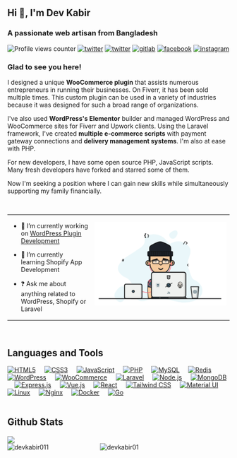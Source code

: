 ## Hi 👋, I'm Dev Kabir
### A passionate web artisan from Bangladesh

![Profile views counter](https://komarev.com/ghpvc/?username=devkabir&&style=for-the-badge)
<a href="https://twitter.com/devkabir01" target="_blank"><img src="https://img.shields.io/twitter/follow/devkabir01?label=Twitter&logo=twitter&style=for-the-badge" alt="twitter" /></a>
<a href="https://linkedin.com/in/dev-kabir" target="_blank"><img src="https://img.shields.io/badge/linkedin-%231E77B5.svg?&style=for-the-badge&logo=linkedin&logoColor=white" alt="twitter" /></a>
<a href="https://gitlab.com/devkabir" target="_blank"><img src="https://img.shields.io/badge/gitlab-330F63.svg?&style=for-the-badge&logo=gitlab&logoColor=white" alt="gitlab" /></a>
<a href="https://www.facebook.com/dev.kabir01" target="_blank"><img src="https://img.shields.io/badge/facebook-%232E87FB.svg?&style=for-the-badge&logo=facebook&logoColor=white" alt="facebook" /></a>
<a href="https://instagram.com/devkabir01" target="_blank"><img src="https://img.shields.io/badge/instagram-%23000000.svg?&style=for-the-badge&logo=instagram&logoColor=white" alt="instagram" /></a>


### Glad to see you here!

I designed a unique **WooCommerce plugin** that assists numerous entrepreneurs in running their businesses. On Fiverr, it has been sold multiple times. This custom plugin can be used in a variety of industries because it was designed for such a broad range of organizations.

I've also used **WordPress's Elementor** builder and managed WordPress and WooCommerce sites for Fiverr and Upwork clients. Using the Laravel framework, I've created **multiple e-commerce scripts** with payment gateway connections and **delivery management systems**. I'm also at ease with PHP.

For new developers, I have some open source PHP, JavaScript scripts. Many fresh developers have forked and starred some of them.

Now I'm seeking a position where I can gain new skills while simultaneously supporting my family financially.


<br/>  



<table><tr><td valign="top" >

- 🔭 I’m currently working on [WordPress Plugin Development](https://www.fiverr.com/developerkabir)


- 🌱 I’m currently learning Shopify App Development


- ❓ Ask me about anything related to WordPress, Shopify or Laravel


</td><td valign="top" align="right" width="300"> 

![](anim.gif)

</td></tr></table>  

<br/>  


## Languages and Tools
<div align="left">  
<a href="https://en.wikipedia.org/wiki/HTML5" target="_blank"><img  src="https://profilinator.rishav.dev/skills-assets/html5-original-wordmark.svg" alt="HTML5" height="50" /></a>  &nbsp; &nbsp;
<a href="https://www.w3schools.com/css/" target="_blank"><img  src="https://profilinator.rishav.dev/skills-assets/css3-original-wordmark.svg" alt="CSS3" height="50" /></a>  &nbsp; &nbsp;
<a href="https://www.javascript.com/" target="_blank"><img  src="https://profilinator.rishav.dev/skills-assets/javascript-original.svg" alt="JavaScript" height="50" /></a>  &nbsp; &nbsp;
<a href="https://www.php.net/" target="_blank"><img  src="https://profilinator.rishav.dev/skills-assets/php-original.svg" alt="PHP" height="50" /></a>  &nbsp; &nbsp;
<a href="https://www.mysql.com/" target="_blank"><img  src="https://profilinator.rishav.dev/skills-assets/mysql-original-wordmark.svg" alt="MySQL" height="50" /></a>  &nbsp; &nbsp;
<a href="https://redis.io/" target="_blank"><img  src="https://profilinator.rishav.dev/skills-assets/redis-original-wordmark.svg" alt="Redis" height="50" /></a>  &nbsp; &nbsp;
<a href="https://wordpress.com/" target="_blank"><img  src="https://profilinator.rishav.dev/skills-assets/wordpress.png" alt="WordPress" height="50" /></a>  &nbsp; &nbsp;
<a href="https://woocommerce.com/" target="_blank"><img  src="https://profilinator.rishav.dev/skills-assets/woocommerce.png" alt="WooCommerce" height="50" /></a>  &nbsp; &nbsp;
<a href="https://laravel.com/" target="_blank"><img  src="https://profilinator.rishav.dev/skills-assets/laravel-plain-wordmark.svg" alt="Laravel" height="50" /></a>  &nbsp; &nbsp;
<a href="https://nodejs.org/" target="_blank"><img  src="https://profilinator.rishav.dev/skills-assets/nodejs-original-wordmark.svg" alt="Node.js" height="50" /></a>  &nbsp; &nbsp;
<a href="https://www.mongodb.com/" target="_blank"><img  src="https://profilinator.rishav.dev/skills-assets/mongodb-original-wordmark.svg" alt="MongoDB" height="50" /></a>  &nbsp; &nbsp;
<a href="https://expressjs.com/" target="_blank"><img  src="https://profilinator.rishav.dev/skills-assets/express-original-wordmark.svg" alt="Express.js" height="50" /></a>  &nbsp; &nbsp;
<a href="https://vuejs.org/" target="_blank"><img  src="https://profilinator.rishav.dev/skills-assets/vuejs-original-wordmark.svg" alt="Vue.js" height="50" /></a>  &nbsp; &nbsp;
<a href="https://reactjs.org/" target="_blank"><img  src="https://profilinator.rishav.dev/skills-assets/react-original-wordmark.svg" alt="React" height="50" /></a>  &nbsp; &nbsp;
<a href="https://www.tailwindcss.com/" target="_blank"><img  src="https://profilinator.rishav.dev/skills-assets/tailwindcss.svg" alt="Tailwind CSS" height="50" /></a>  &nbsp; &nbsp;
<a href="https://mui.com/" target="_blank"><img  src="https://profilinator.rishav.dev/skills-assets/mui.png" alt="Material UI" height="50" /></a>  &nbsp; &nbsp;
<a href="https://www.linux.org/" target="_blank"><img  src="https://profilinator.rishav.dev/skills-assets/linux-original.svg" alt="Linux" height="50" /></a>  &nbsp; &nbsp;
<a href="https://www.nginx.com/" target="_blank"><img  src="https://profilinator.rishav.dev/skills-assets/nginx-original.svg" alt="Nginx" height="50" /></a>  &nbsp; &nbsp;
<a href="https://www.docker.com/" target="_blank"><img  src="https://profilinator.rishav.dev/skills-assets/docker-original-wordmark.svg" alt="Docker" height="50" /></a>  &nbsp; &nbsp;
<a href="https://go.dev/" target="_blank"><img  src="https://profilinator.rishav.dev/skills-assets/go-original.svg" alt="Go" height="50" /></a>  &nbsp; &nbsp;
</div>  

<br/>  


## Github Stats
<img align="center" src="https://github-readme-stats.vercel.app/api?username=devkabir&show_icons=true&count_private=true&hide_border=true&hide=stars,issues" /> 


<br/>  

<div align="left">
<a href="https://www.buymeacoffee.com/devkabir011"> <img align="left" src="https://cdn.buymeacoffee.com/buttons/v2/default-yellow.png" height="50" width="210" alt="devkabir011" /></a> &nbsp; &nbsp;
<a href="https://ko-fi.com/devkabir01"> <img align="left" src="https://cdn.ko-fi.com/cdn/kofi3.png?v=3" height="50" width="210" alt="devkabir01" /></a>
</div>  
